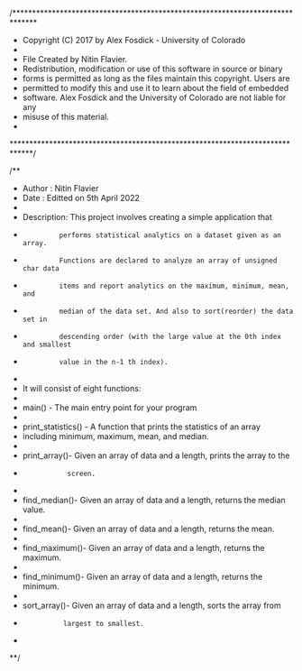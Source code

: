 /******************************************************************************
 * Copyright (C) 2017 by Alex Fosdick - University of Colorado
 *
 * File Created by Nitin Flavier.
 * Redistribution, modification or use of this software in source or binary
 * forms is permitted as long as the files maintain this copyright. Users are 
 * permitted to modify this and use it to learn about the field of embedded
 * software. Alex Fosdick and the University of Colorado are not liable for any
 * misuse of this material. 
 *
 *****************************************************************************/

/**
 * Author : Nitin Flavier
 * Date : Editted on 5th April 2022
 * 
 * Description: This project involves creating a simple application that
 *              performs statistical analytics on a dataset given as an array. 
 *              Functions are declared to analyze an array of unsigned char data 
 *              items and report analytics on the maximum, minimum, mean, and
 *              median of the data set. And also to sort(reorder) the data set in 
 *              descending order (with the large value at the 0th index and smallest 
 *              value in the n-1 th index).
 *
 * It will consist of eight functions:
 *
 * main() - The main entry point for your program
 *
 * print_statistics() - A function that prints the statistics of an array 
 * including minimum, maximum, mean, and median.
 *
 * print_array()- Given an array of data and a length, prints the array to the 
 *                screen.
 *
 * find_median()- Given an array of data and a length, returns the median value.
 *
 * find_mean()- Given an array of data and a length, returns the mean.
 *
 * find_maximum()- Given an array of data and a length, returns the maximum.
 *
 * find_minimum()- Given an array of data and a length, returns the minimum.
 *
 * sort_array()- Given an array of data and a length, sorts the array from 
 *               largest to smallest.
 *
 **/

